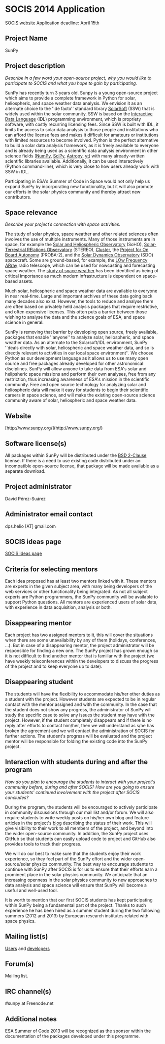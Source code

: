 # SOCIS 2014 Application

[SOCIS website](http://sophia.estec.esa.int/socis2014/)
Application deadline: April 15th

## Project Name

SunPy

## Project description

_Describe in a few word your open-source project, why you would like to participate
to SOCIS and what you hope to gain by participating._

SunPy has recently turn 3 years old.  Sunpy is a young open-source project which aims
to provide a complete framework in Python for solar, heliospheric, and space weather
data analysis.
We envision it as an alternate choice to the ''de facto'' standard library
[SolarSoft](http://www.mssl.ucl.ac.uk/surf/sswdoc/solarsoft/) (SSW) that is widely
used within the solar community.
SSW is based on the  [Interactive Data Language](http://www.ittvis.com/language/en-us/productsservices/idl.aspx) (IDL)
programming environment, which is propriety software, with costly recurring licensing fees.
Since SSW is built with IDL, it limits the access to solar data analysis to those
people and institutions who can afford the license fees and makes it difficult for
amateurs or institutions with limited resources to become involved.
Python is the perfect alternative to build a solar data analysis framework, as it
is freely available to everyone and is already being used as a scientific data analysis
environment in other science fields ([NumPy](http://numpy.scipy.org/),
[SciPy](http://scipy.org/), [Astropy](http://www.astropy.org/),
[yt]()) with many already-written scientific libraries available.
Additionally, it can be used interactively (Python command-line),
which is very close to how users already work with SSW in IDL.

Participating in ESA's Summer of Code in Space would not only help us expand SunPy
by incorporating new functionality, but it will also promote our efforts in the
solar physics community and thereby attract new contributors.

## Space relevance

_Describe your project´s connection with space activities._

The study of solar physics, space weather and other related sciences often
involves the use of multiple instruments.
Many of those instruments are in space, for example the
[Solar and Heliospheric Observatory](http://sohowww.nascom.nasa.gov/) (SoHO),
[Solar-Terrestrial RElations Observatory](http://stereo.gsfc.nasa.gov/) (STEREO),
[Cluster](http://sci.esa.int/cluster),
the
[Project for On Board Autonomy](http://www.esa.int/esaMI/Proba/index.html) (PROBA-2),
and the
[Solar Dynamics Observatory](http://www.nasa.gov/mission_pages/sdo/main/index.html) (SDO)
spacecraft.
Some are ground-based, for example, the [LOw Frequency ARray](http://www.lofar.org/)
radio telescope, which can be used for nowcasting and forecasting space weather.
The [study of space weather](http://www.esa-spaceweather.net/) has been identified
as being of critical importance as much modern infrastructure is dependent on
space-based assets.

Much solar, heliospheric and space weather data are available to everyone in near
real-time.
Large and important archives of these data going back many decades also exist.
However, the tools to reduce and analyse them are often based on privately held
analysis packages that require restrictive, and often expensive licenses.
This often puts a barrier between those wishing to analyse the data and the
science goals of ESA, and space science in general.

SunPy is removing that barrier by developing open source, freely available,
packages that enable ''anyone'' to analyze solar, heliospheric, and space weather data.
As an alternate to the Solarsoft/IDL environment, SunPy ''deals directly with solar,
heliospheric and space weather data, and so is directly relevant to activities in our
local space environment''.
We choose Python as our development language as it allows us to use many open source
and free packages already developed for other astronomical disciplines.
SunPy will allow anyone to take data from ESA's solar and helipsheric space missions
and perform their own analyses, free from any restriction, thus increasing awareness
of ESA's mission in the scientific community.
Free and open source technology for analyzing solar and heliospheric data will make
it easy for students to begin their scientific careers in space science, and will
make the existing open-source science community aware of solar, heliospheric and
space weather data.

## Website

[http://www.sunpy.org/](http://www.sunpy.org/)

## Software license(s)

All packages within SunPy will be distributed under the
[BSD 2-Clause](http://www.opensource.org/licenses/BSD-2-Clause) license.
If there is a need to use existing code distributed under an incompatible open-source
license, that package will be made available as a separate download.

## Project administrator

David Pérez-Suárez

## Administrator email contact

dps.helio [AT] gmail.com

## SOCIS ideas page

[SOCIS ideas page](https://github.com/sunpy/sunpy/wiki/SOCIS-2014-Ideas-Page)

## Criteria for selecting mentors

Each idea proposed has at least two mentors linked with it.
These mentors are experts in the given subject area, with many being developers of
the web services or other functionality being integrated.
As not all subject experts are Python programmers, the SunPy community will be
available to support Python questions.
All mentors are experienced users of solar data, with experience in data acquisition,
analysis or both.

## Disappearing mentor

Each project has two assigned mentors to it, this will cover the situations when
there are some unavailability by any of them (holidays, conferences, ...).
But in case of a disappearing mentor, the project administrator will be responsible
for finding a new one.
The SunPy project has grown enough so it is not difficult to find another mentor
that is familiar with the project (we have weekly teleconferences within the developers
to discuss the progress of the project and to keep everyone up to date).

## Disappearing student

The students will have the flexibility to accommodate his/her other duties as a
student with the project.
However students are expected to be in regular contact with the mentor assigned
and with the community.
In the case that the student does not show any progress, the administrator of
SunPy will study the specific case to solve any issues the student may have with
the project.
However, if the student completely disappears and if there is no reply after
efforts to contact him/her, then we will understand as s/he has broken the
agreement and we will contact the administration of SOCIS for further actions.
The student's progress will be evaluated and the project mentor will be responsible
for folding the existing code into the SunPy project.

## Interaction with students during and after the program

_How do you plan to encourage the students to interact with your project's community
before, during and after SOCIS? How are you going to ensure your students' continued
involvement with the project after SOCIS concludes?_

During the program, the students will be encouraged to actively participate in
community discussions through our mail list and/or forum.  We will also require
students to write weekly posts on his/her own blog and feature articles in the
project's [blog](http://www.sunpy.org/blog/) describing the status of their work.
This will give visibility to their work to all members of the project, and
beyond into the wider open-source community.
In addition, the SunPy project uses GitHub so that students can easily upload
code to project and GitHub also provides tools to track their progress.

We will do our best to make sure that the students enjoy their work experience,
so they feel part of the SunPy effort and the wider open-source/solar physics
community.
The best way to encourage students to continue with SunPy after SOCIS is for us
to ensure that their efforts earn a prominent place in the solar physics community.
We anticipate that an increasing openness in the solar physics community to new
approaches to data analysis and space science will ensure that SunPy will become
a useful and well-used tool.

It is worth to mention that our first SOCIS students has kept participating within
SunPy being a fundamental part of the project.
Thanks to such experience he has been hired as a summer student during the two
following summers (2012 and 2013) by European research institutes related with
space physics.

## Mailing list(s)

[Users](https://groups.google.com/forum/?hl=en#!forum/sunpy) and
[developers](https://groups.google.com/forum/?hl=en#!forum/sunpy-dev)

## Forum(s)

Mailing list.

## IRC channel(s)

 #sunpy at Freenode.net

## Additional notes

ESA Summer of Code 2013 will be recognized as the sponsor within the documentation
of the packages developed under this programme.
